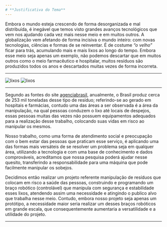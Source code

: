 ```yaml
---
# **Justificativa do Tema**
---
```


 Embora o mundo esteja crescendo de forma desorganizada e mal distribuída, é inegável que temos visto grandes avanços tecnológicos que vem nos ajudando cada vez mais nesse meio e em muitos outros. A globalização vem afetando de forma incisiva o mundo inteiro: com novas tecnologias, ciências e formas de se reinventar. É de costume *“o velho”* ficar para trás, acumulando mais e mais lixos ao longo do tempo. Embora esse meio seja apenas um exemplo, não podemos descartar que em muitos outros como o meio farmacêutico e hospitalar, muitos resíduos são produzidos todos os anos e descartados muitas vezes de forma incorreta.

___

![lixos](.diario/imagens/lixo1.png)
![lixos](.diario/imagens/lixo2.png)

___

 Segundo as fontes do site [agenciabrasil](agenciabrasil.ebc.com.br), anualmente, o Brasil produz cerca de 253 mil toneladas desse tipo de resíduo; referindo-se ao gerado em hospitais e farmácias, contudo uma das áreas a ser observada é a área da manipulação, na qual pessoas conduzem o lixo até locais de despejos, essas pessoas muitas das vezes não possuem equipamentos adequados para a realização desse trabalho, colocando suas vidas em risco ao manipular os mesmos.

 Nosso trabalho, como uma forma de atendimento social e preocupação com o bem estar das pessoas que praticam esse serviço, é aplicando uma das formas mais versáteis de se resolver um problema seja em qualquer área, utilizando a tecnologia e com uma base de conhecimento e dados comprováveis, acreditamos que nossa pesquisa poderá ajudar nesse quesito, transferindo a responsabilidade para uma máquina que pode facilmente manipular os sobejos.

 Decidimos então realizar um projeto referente manipulação de resíduos que colocam em risco a saúde das pessoas, construindo e programando um braço robótico (controlável) que manipula com segurança e estabilidade esses lixos, atendendo assim uma necessidade e atingindo o publico alvo que trabalha nesse meio. Contudo, embora nosso projeto seja apenas um protótipo, a necessidade maior seria realizar um desses braços robóticos em grande escala, que consequentemente aumentaria a versatilidade e a utilidade do projeto.

---

